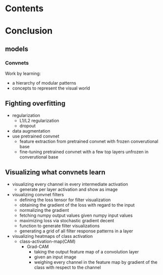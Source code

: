# Contents

# Conclusion

## models

### Convnets

Work by learning:
- a hierarchy of modular patterns
- concepts to represent the visual world

## Fighting overfitting

- regularization
  - L1/L2 regularization
  - dropout
- data augmentation
- use pretrained convnet
  - feature extraction from pretrained convnet with frozen converutional base 
  - fine-tuning pretrained convnet with a few top layers unfrozen in converutional base 

## Visualizing what convnets learn

- visualizing every channel in every intermediate activation
  - generate per layer activation and show as image
- visualizing convnet filters
  - defining the loss tensor for filter visualization
  - obtaining the gradient of the loss with regard to the input
  - normalizing the gradient
  - fetching numpy output values given numpy input values
  - maximizing loss via stochastic gradient decent
  - function to generate filter visualizations
  - generating a grid of all filter response patterns in a layer
- visualizing heatmaps of class activation
  - class-activation-map(CAM)
    - Grad-CAM
      - taking the output feature map of a convolution layer
      - given an input image
      - weighing every channel in the feature map by gradient of the class with respect to the channel